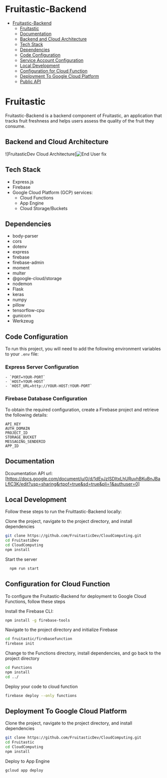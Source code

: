 # Fruitastic-Backend

- [Fruitastic-Backend](#Fruitastic-backend)
  - [Fruitastic](#Fruitastic)
  - [Documentation](#documentation)
  - [Backend and Cloud Architecture](#backend-and-cloud-architecture)
  - [Tech Stack](#tech-stack)
  - [Dependencies](#dependencies)
  - [Code Configuration](#code-configuration)
  - [Service Account Configuration](#Service-Account-Configuration)
  - [Local Development](#local-development)
  - [Configuration for Cloud Function](#configuration-for-cloud-function)
  - [Deployment To Google Cloud Platform](#deployment-to-google-cloud-platform)
  - [Public API](#public-api-this-project-use)

# Fruitastic

Fruitastic-Backend is a backend component of Fruitastic, an application that tracks fruit freshness and helps users assess the quality of the fruit they consume.


## Backend and Cloud Architecture

![FruitasticDev Cloud Architecture]![End User fix](https://github.com/user-attachments/assets/6b392282-a4b6-4d9d-a49a-32c1434ff2e7)


## Tech Stack

- Express.js
- Firebase
- Google Cloud Platform (GCP) services:
  - Cloud Functions
  - App Engine
  - Cloud Storage/Buckets

## Dependencies

- body-parser
- cors
- dotenv
- express
- firebase
- firebase-admin
- moment
- multer
- @google-cloud/storage
- nodemon
- Flask
- keras
- numpy
- pillow
- tensorflow-cpu
- gunicorn
- Werkzeug


## Code Configuration

To run this project, you will need to add the following environment variables to your `.env` file:

### Express Server Configuration
```
- `PORT=YOUR-PORT`
- `HOST=YOUR-HOST`
- `HOST_URL=http://YOUR-HOST:YOUR-PORT`
```
### Firebase Database Configuration

To obtain the required configuration, create a Firebase project and retrieve the following details:
```
API_KEY
AUTH_DOMAIN
PROJECT_ID
STORAGE_BUCKET
MESSAGING_SENDERID
APP_ID
```

## Documentation
Dcoumentation API url: [https://docs.google.com/document/u/0/d/1dEyJzISDItxLhURuvhBKuBnJBaLflC3K/edit?usp=sharing&rtpof=true&sd=true&pli=1&authuser=0]

## Local Development
Follow these steps to run the Fruittastic-Backend locally:

Clone the project, navigate to the project directory, and install dependencies

```bash
git clone https://github.com/FruitasticDev/CloudComputing.git
cd FruitastiDev
cd CloudComputing
npm install
```
Start the server

```bash
  npm run start
```

## Configuration for Cloud Function
To configure the Fruitastic-Backend for deployment to Google Cloud Functions, follow these steps

Install the Firebase CLI:
```bash
npm install -g firebase-tools
```

Navigate to the project directory and initialize Firebase
```bash
cd fruitastic/firebasefunction
firebase init
```
Change to the Functions directory, install dependencies, and go back to the project directory
```bash
cd Functions
npm install
cd ../
```

Deploy your code to cloud function
```bash
firebase deploy --only functions
```

## Deployment To Google Cloud Platform

Clone the project, navigate to the project directory, and install dependencies

```bash
git clone https://github.com/FruitasticDev/CloudComputing.git
cd Fruitastic
cd CloudComputing
npm install
```

Deploy to App Engine

```bash
gcloud app deploy
```
